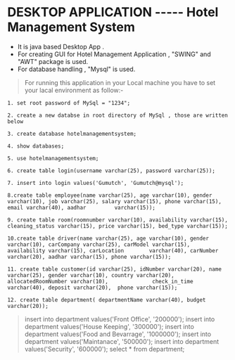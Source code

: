 # DESKTOP APPLICATION ----- Hotel Management System 

- It is java based Desktop App .
- For creating GUI for Hotel Management Application , "SWING" and "AWT" package is used.
- For database handling , "Mysql" is used.

> For running this application in your Local machine you have to set your lacal environment as follow:-

    1. set root password of MySql = "1234";
    
    2. create a new databse in root directory of MySql , those are written below

    3. create database hotelmanagementsystem;

    4. show databases;

    5. use hotelmanagementsystem;

    6. create table login(username varchar(25), password varchar(25));

    7. insert into login values('Gumutch', 'Gumutch@mysql');

    8.create table employee(name varchar(25), age varchar(10), gender varchar(10), job varchar(25), salary varchar(15), phone varchar(15), email varchar(40), aadhar         varchar(15));

    9. create table room(roomnumber varchar(10), availability varchar(15), cleaning_status varchar(15), price varchar(15), bed_type varchar(15));

    10.create table driver(name varchar(25), age varchar(10), gender varchar(10), carCompany varchar(25), carModel varchar(15), availability varchar(15), carLocation        varchar(40), carNumber varchar(20), aadhar varchar(15), phone varchar(15));

    11. create table customer(id varchar(25), idNumber varchar(20), name varchar(25), gender varchar(10), country varchar(20), allocatedRoomNumber varchar(10),              check_in_time varchar(40), deposit varchar(20),  phone varchar(15));
    
    12. create table department( departmentName varchar(40), budget varchar(20));
    
> insert into department values('Front Office', '200000');
> insert into department values('House Keeping', '300000');
> insert into department values('Food and Bevarrage', '1000000');
> insert into department values('Maintanace', '500000');
> insert into department values('Security', '600000');
> select * from department;
            
